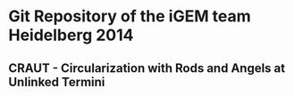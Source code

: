 # Git Repository of the iGEM team Heidelberg 2014
## CRAUT - Circularization with Rods and Angels at Unlinked Termini